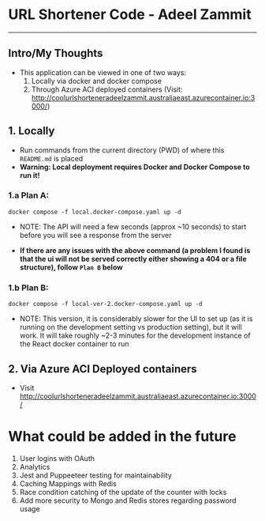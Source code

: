 # URL Shortener Code - Adeel Zammit

---

## Intro/My Thoughts

- This application can be viewed in one of two ways:
  1. Locally via docker and docker compose
  2. Through Azure ACI deployed containers (Visit: http://coolurlshorteneradeelzammit.australiaeast.azurecontainer.io:3000/)

## 1. Locally

- Run commands from the current directory (PWD) of where this `README.md` is placed
- **Warning: Local deployment requires Docker and Docker Compose to run it!**

### 1.a Plan A:

```
docker compose -f local.docker-compose.yaml up -d
```

- NOTE: The API will need a few seconds (approx ~10 seconds) to start before you will see a response from the server

- **If there are any issues with the above command (a problem I found is that the ui will not be served correctly either showing a 404 or a file structure), follow `Plan B` below**

### 1.b Plan B:

```
docker compose -f local-ver-2.docker-compose.yaml up -d
```

- NOTE: This version, it is considerably slower for the UI to set up (as it is running on the development setting vs production setting), but it will work. It will take roughly ~2-3 minutes for the development instance of the React docker container to run

## 2. Via Azure ACI Deployed containers

- Visit http://coolurlshorteneradeelzammit.australiaeast.azurecontainer.io:3000/

# What could be added in the future

1. User logins with OAuth
2. Analytics
3. Jest and Puppeeteer testing for maintainability
4. Caching Mappings with Redis
5. Race condition catching of the update of the counter with locks
6. Add more security to Mongo and Redis stores regarding password usage
